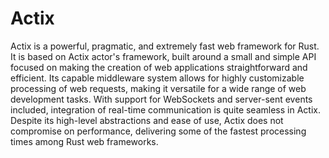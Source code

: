 # Actix

Actix is a powerful, pragmatic, and extremely fast web framework for Rust. It is based on Actix actor's framework, built around a small and simple API focused on making the creation of web applications straightforward and efficient. Its capable middleware system allows for highly customizable processing of web requests, making it versatile for a wide range of web development tasks. With support for WebSockets and server-sent events included, integration of real-time communication is quite seamless in Actix. Despite its high-level abstractions and ease of use, Actix does not compromise on performance, delivering some of the fastest processing times among Rust web frameworks.